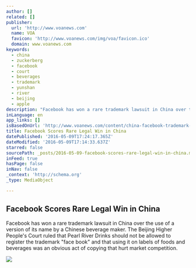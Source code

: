 ```yaml
---
author: []
related: []
publisher:
  url: 'http://www.voanews.com'
  name: VOA
  favicon: 'http://www.voanews.com/img/voa/favicon.ico'
  domain: www.voanews.com
keywords:
  - china
  - zuckerberg
  - facebook
  - court
  - beverages
  - trademark
  - yunshan
  - river
  - beijing
  - apple
description: "Facebook has won a rare trademark lawsuit in China over the use of a version of its name by a Chinese beverage maker. The Beijing Higher People's Court ruled that Pearl River Drinks should not be allowed to register the trademark \"face book\" and that using it on labels of foods and beverages was an obvious act of copying that hurt market competition."
inLanguage: en
app_links: []
isBasedOnUrl: 'http://www.voanews.com/content/china-facebook-trademark-suit/3321750.html'
title: Facebook Scores Rare Legal Win in China
datePublished: '2016-05-09T17:24:17.365Z'
dateModified: '2016-05-09T17:14:33.637Z'
starred: false
sourcePath: _posts/2016-05-09-facebook-scores-rare-legal-win-in-china.md
inFeed: true
hasPage: false
inNav: false
_context: 'http://schema.org'
_type: MediaObject

---
```

<article style=""><h1>Facebook Scores Rare Legal Win in China</h1><p>Facebook has won a rare trademark lawsuit in China over the use of a version of its name by a Chinese beverage maker. The Beijing Higher People's Court ruled that Pearl River Drinks should not be allowed to register the trademark "face book" and that using it on labels of foods and beverages was an obvious act of copying that hurt market competition.</p><img src="http://gdb.voanews.com/92089196-CED4-45A1-AACB-CB91D7734503_mw1024_mh1024_s.jpg" /></article>